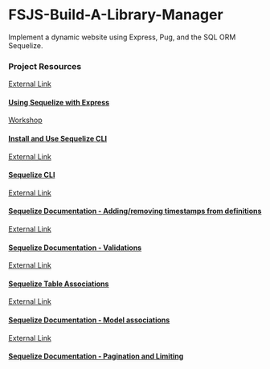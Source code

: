 # FSJS-Build-A-Library-Manager
 Implement a dynamic website using Express, Pug, and the SQL ORM Sequelize.

### Project Resources

<div class="box-shaded">
        <a class="project-related-item" href="https://sequelize.readthedocs.io/en/1.7.0/articles/express/">
          <span class="type">External Link</span>
          <h4 class="h6">Using Sequelize with Express</h4>
</a>        <a class="project-related-item" href="https://teamtreehouse.com/library/install-and-use-sequelize-cli">
          <span class="type">Workshop</span>
          <h4 class="h6">Install and Use Sequelize CLI</h4>
</a>        <a class="project-related-item" href="http://sequelize.readthedocs.io/en/1.7.0/docs/migrations/">
          <span class="type">External Link</span>
          <h4 class="h6">Sequelize CLI</h4>
</a>        <a class="project-related-item" href="http://sequelize.readthedocs.io/en/1.7.0/docs/models/#configuration">
          <span class="type">External Link</span>
          <h4 class="h6">Sequelize Documentation - Adding/removing timestamps from definitions</h4>
</a>        <a class="project-related-item" href="http://sequelize.readthedocs.io/en/latest/docs/models-definition/#validations">
          <span class="type">External Link</span>
          <h4 class="h6">Sequelize Documentation - Validations</h4>
</a>        <a class="project-related-item" href="http://lorenstewart.me/2016/09/12/sequelize-table-associations-joins/">
          <span class="type">External Link</span>
          <h4 class="h6">Sequelize Table Associations</h4>
</a>        <a class="project-related-item" href="http://sequelize.readthedocs.io/en/1.7.0/docs/associations/">
          <span class="type">External Link</span>
          <h4 class="h6">Sequelize Documentation - Model associations</h4>
</a>        <a class="project-related-item" href="http://sequelize.readthedocs.io/en/latest/docs/querying/#pagination-limiting">
          <span class="type">External Link</span>
          <h4 class="h6">Sequelize Documentation - Pagination and Limiting</h4>
</a>    </div>
